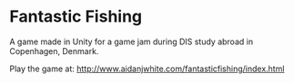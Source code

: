 # Fantastic Fishing

A game made in Unity for a game jam during DIS
study abroad in Copenhagen, Denmark.

Play the game at: http://www.aidanjwhite.com/fantasticfishing/index.html
